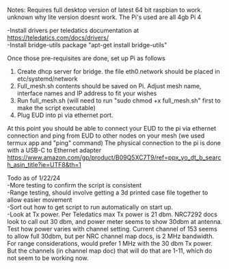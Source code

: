 Notes:
Requires full desktop version of latest 64 bit raspbian to work. unknown why lite version doesnt work. The Pi's used are all 4gb Pi 4

  -Install drivers per teledatics documentation at https://teledatics.com/docs/drivers/  <br>
  -Install bridge-utils package "apt-get install bridge-utils" 

Once those pre-requisites are done, set up Pi as follows

1. Create dhcp server for bridge. the file eth0.network should be placed in etc/systemd/network  
2. Full_mesh.sh contents should be saved on Pi. Adjust mesh name, interface names and IP address to fit your wishes
3. Run full_mesh.sh (will need to run "sudo chmod +x full_mesh.sh" first to make the script executable)
4. Plug EUD into pi via ethernet port.

At this point you should be able to connect your EUD to the pi via ethernet connection and ping from EUD to other nodes on your mesh (we used termux app and "ping" command)
The physical connection to the pi is done with a USB-C to Ethernet adapter https://www.amazon.com/gp/product/B09Q5XC7T9/ref=ppx_yo_dt_b_search_asin_title?ie=UTF8&th=1

Todo as of 1/22/24  <br>
-More testing to confirm the script is consistent  <br>
-Range testing, should involve getting a 3d printed case file together to allow easier movement  <br>
-Sort out how to get script to run automatically on start up. <br>
-Look at Tx power. Per Teledatics max Tx power is 21 dbm. NRC7292 docs look to call out 30 dbm, and power meter seems to show 30dbm at antenna. Test how power varies with channel setting. Current channel of 153 seems to allow full 30dbm, but per NRC channel map docs, is 2 MHz bandwidth. For range considerations, would prefer 1 MHz with the 30 dbm Tx power. But the channels (in channel map doc) that will do that are 1-11, which do not seem to be working now.

